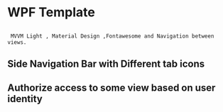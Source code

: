 # WPF Template 
## 
```
 MVVM Light , Material Design ,Fontawesome and Navigation between views.
```
## Side Navigation Bar with Different tab icons
## Authorize access to some view based on user identity
